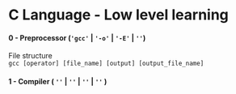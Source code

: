 # C Language - Low level learning

#### 0 - Preprocessor (`'gcc'` | `'-o'` | `'-E'` | `''`)
File structure\
`gcc [operator] [file_name] [output] [output_file_name]`

#### 1 - Compiler ( `''` | `''` | `''` | `''` )